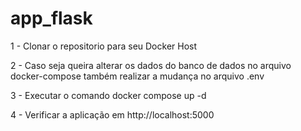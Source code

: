 # app_flask
1 - Clonar o repositorio para seu Docker Host

2 - Caso seja queira alterar os dados do banco de dados no arquivo docker-compose também realizar a mudança no arquivo .env

3 - Executar o comando docker compose up -d

4 - Verificar a aplicação em http://localhost:5000 